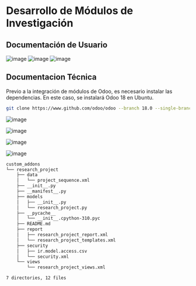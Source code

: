 # Desarrollo de Módulos de Investigación
## Documentación de Usuario 

![image](https://github.com/user-attachments/assets/2820945b-7dc7-468c-9144-1768efac6188)
![image](https://github.com/user-attachments/assets/5b4ba6bf-44b4-4bae-a7e6-472abfed24e9)
![image](https://github.com/user-attachments/assets/f6b73671-36cb-41e6-98bd-e3a9f37d63c0)



## Documentacion Técnica 
Previo a la integración de módulos de Odoo, es necesario instalar las dependencias. En este caso, se instalará Odoo 18 en Ubuntu.
```bash
git clone https://www.github.com/odoo/odoo --branch 18.0 --single-branch .
```

![image](https://github.com/user-attachments/assets/b33f75bc-9e0e-4bef-b549-d0e70506b26b)

![image](https://github.com/user-attachments/assets/5a69a118-37b6-4f08-a849-e4a8104e943f)


![image](https://github.com/user-attachments/assets/de558bcf-2b23-43c8-bf92-3b217af0d5e2)

![image](https://github.com/user-attachments/assets/35395abb-3258-4d93-a03f-e28db35fb1fc)


```bash
custom_addons
└── research_project
    ├── data
    │   └── project_sequence.xml
    ├── __init__.py
    ├── __manifest__.py
    ├── models
    │   ├── __init__.py
    │   └── research_project.py
    ├── __pycache__
    │   └── __init__.cpython-310.pyc
    ├── README.md
    ├── report
    │   ├── research_project_report.xml
    │   └── research_project_templates.xml
    ├── security
    │   ├── ir.model.access.csv
    │   └── security.xml
    └── views
        └── research_project_views.xml

7 directories, 12 files
```


